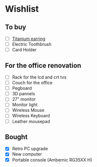 # Wishlist

## To buy
* [ ] [Titanium earring](https://titaniopiercing.com.br/produtos/par-de-brincos-titanio-zirconia/)
* [ ] Electric Toothbrush
* [ ] Card Holder

## For the office renovation
* [ ] Rack for the lcd and crt tvs
* [ ] Couch for the office
* [ ] Pegboard
* [ ] 3D pannels
* [ ] 27" monitor
* [ ] Monitor light
* [ ] Wireless Mouse
* [ ] Wireless Keyboard
* [ ] Leather mousepad

## Bought
* [x] Retro PC upgrade
* [x] New computer
* [x] Portable console (Ambernic RG35XX H)